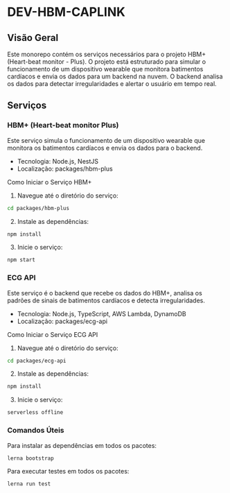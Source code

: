 # DEV-HBM-CAPLINK

## Visão Geral

Este monorepo contém os serviços necessários para o projeto HBM+ (Heart-beat monitor - Plus). O projeto está estruturado para simular o funcionamento de um dispositivo wearable que monitora batimentos cardíacos e envia os dados para um backend na nuvem. O backend analisa os dados para detectar irregularidades e alertar o usuário em tempo real.

## Serviços

### HBM+ (Heart-beat monitor Plus)

Este serviço simula o funcionamento de um dispositivo wearable que monitora os batimentos cardíacos e envia os dados para o backend.

- Tecnologia: Node.js, NestJS
- Localização: packages/hbm-plus

Como Iniciar o Serviço HBM+

1. Navegue até o diretório do serviço:

```sh
cd packages/hbm-plus
```

2. Instale as dependências:

```sh
npm install
```

3. Inicie o serviço:

```sh
npm start
```

### ECG API

Este serviço é o backend que recebe os dados do HBM+, analisa os padrões de sinais de batimentos cardíacos e detecta irregularidades.

- Tecnologia: Node.js, TypeScript, AWS Lambda, DynamoDB
- Localização: packages/ecg-api

Como Iniciar o Serviço ECG API

1. Navegue até o diretório do serviço:

```sh
cd packages/ecg-api
```

2. Instale as dependências:

```sh
npm install
```

3. Inicie o serviço:

```sh
serverless offline
```

### Comandos Úteis

Para instalar as dependências em todos os pacotes:

```sh
lerna bootstrap
```

Para executar testes em todos os pacotes:

```sh
lerna run test
```